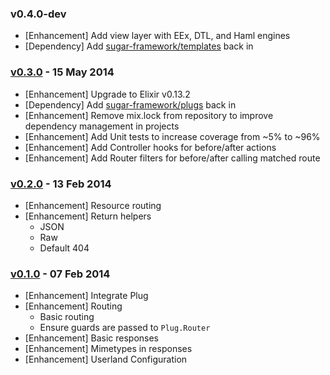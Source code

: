 ### v0.4.0-dev

- [Enhancement] Add view layer with EEx, DTL, and Haml engines
- [Dependency] Add [sugar-framework/templates](https://github.com/sugar-framework/templates) back in

### [v0.3.0](https://github.com/sugar-framework/sugar/tree/v0.3.0) - 15 May 2014

- [Enhancement] Upgrade to Elixir v0.13.2
- [Dependency] Add [sugar-framework/plugs](https://github.com/sugar-framework/plugs) back in
- [Enhancement] Remove mix.lock from repository to improve dependency management in projects
- [Enhancement] Add Unit tests to increase coverage from ~5% to ~96%
- [Enhancement] Add Controller hooks for before/after actions
- [Enhancement] Add Router filters for before/after calling matched route

### [v0.2.0](https://github.com/sugar-framework/sugar/tree/v0.2.0) - 13 Feb 2014

- [Enhancement] Resource routing
- [Enhancement] Return helpers
    - JSON
    - Raw
    - Default 404

### [v0.1.0](https://github.com/sugar-framework/sugar/tree/v0.1.0) - 07 Feb 2014

- [Enhancement] Integrate Plug
- [Enhancement] Routing
    - Basic routing
    - Ensure guards are passed to `Plug.Router`
- [Enhancement] Basic responses
- [Enhancement] Mimetypes in responses
- [Enhancement] Userland Configuration
